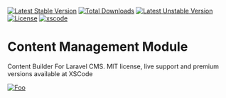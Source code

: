 [![Latest Stable Version](https://poser.pugx.org/simplepleb/content-module/v)](//packagist.org/packages/simplepleb/content-module) [![Total Downloads](https://poser.pugx.org/simplepleb/content-module/downloads)](//packagist.org/packages/simplepleb/content-module) [![Latest Unstable Version](https://poser.pugx.org/simplepleb/content-module/v/unstable)](//packagist.org/packages/simplepleb/content-module) [![License](https://poser.pugx.org/simplepleb/content-module/license)](//packagist.org/packages/simplepleb/content-module)
[![xscode](https://img.shields.io/badge/Available%20on-xs%3Acode-blue?style=?style=plastic&logo=appveyor&logo=data:image/png;base64,iVBORw0KGgoAAAANSUhEUgAAAEAAAABACAMAAACdt4HsAAAAGXRFWHRTb2Z0d2FyZQBBZG9iZSBJbWFnZVJlYWR5ccllPAAAAAZQTFRF////////VXz1bAAAAAJ0Uk5T/wDltzBKAAAAlUlEQVR42uzXSwqAMAwE0Mn9L+3Ggtgkk35QwcnSJo9S+yGwM9DCooCbgn4YrJ4CIPUcQF7/XSBbx2TEz4sAZ2q1RAECBAiYBlCtvwN+KiYAlG7UDGj59MViT9hOwEqAhYCtAsUZvL6I6W8c2wcbd+LIWSCHSTeSAAECngN4xxIDSK9f4B9t377Wd7H5Nt7/Xz8eAgwAvesLRjYYPuUAAAAASUVORK5CYII=)](https://xscode.com/simplepleb/content-module)

# Content Management Module 

Content Builder For Laravel CMS. MIT license, live support and premium versions available at XSCode


[![Foo](https://xscode.com/assets/promo-banner.svg)](https://xscode.com/simplepleb/content-module)
